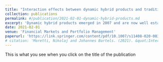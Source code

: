 ```yaml
---
title: "Interaction effects between dynamic hybrid products and traditional deferred annuities in the German life insurance market"
collection: publications
permalink: #/publication/2021-02-01-dynamic-hybrid-products.md
excerpt: 'Dynamic hybrid products emerged in 2007 and are now well established in the German life insurance market. In this article, we study interaction effects between dynamic hybrid products and traditional deferred annuity contracts, that are sold by the same insurance company. The key question we investigate is whether the presence of dynamic hybrid products has a negative effect on the payout of traditional insurance products. We do so by using data drawn from a Monte Carlo simulation that is based on a model presented in this article. These data reveal that dynamic hybrid products reduce the payment to policyholders of traditional deferred annuities via the channel of surplus participation.'
date: 2021-02-01
venue: 'Financial Markets and Portfolio Management'
paperurl: 'https://link.springer.com/content/pdf/10.1007/s11408-020-00367-z.pdf'
# citation: 'Moretti, Nikolaj and Johannes Bartels. (2021). &quot;Interaction effects between dynamic hybrid products and traditional deferred annuities in the German life insurance market.&quot; <i>Financial Markets and Portfolio Management</i>. 35, 193–224.'
---
```

This is what you see when you click on the title of the publication
